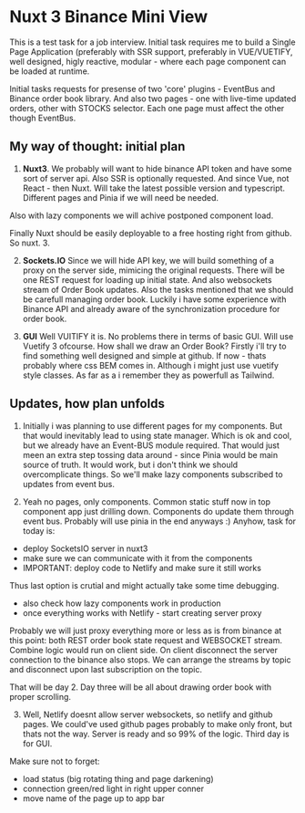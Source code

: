 # Nuxt 3 Binance Mini View

This is a test task for a job interview. Initial task requires me to build a
Single Page Application (preferably with SSR support, preferably in VUE/VUETIFY,
well designed, higly reactive, modular - where each page component can be loaded at runtime.

Initial tasks requests for presense of two 'core' plugins - EventBus and Binance order book library. And also two pages - one with live-time updated orders, other with STOCKS selector. Each one page must affect the other though EventBus.

## My way of thought: initial plan

1. **Nuxt3**. We probably will want to hide binance API token and have some sort of server api.
   Also SSR is optionally requested. And since Vue, not React - then Nuxt.
   Will take the latest possible version and typescript. Different pages and Pinia if we will need be needed.

Also with lazy components we will achive postponed component load.

Finally Nuxt should be easily deployable to a free hosting right from github. So nuxt. 3.

2. **Sockets.IO** Since we will hide API key, we will build something of a proxy on the server
   side, mimicing the original requests. There will be one REST request for loading up initial state. And also websockets stream of Order Book updates. Also the tasks mentioned that we should be carefull managing order book. Luckily i have some experience with Binance API and already aware of the synchronization procedure for order book.

3. **GUI** Well VUITIFY it is. No problems there in terms of basic GUI. Will use
   Vuetify 3 ofcourse. How shall we draw an Order Book? Firstly i'll try to find something
   well designed and simple at github. If now - thats probably where css BEM comes in. Although
   i might just use vuetify style classes. As far as a i remember they as powerfull as Tailwind.

## Updates, how plan unfolds

1. Initially i was planning to use different pages for my components. But that would
   inevitably lead to using state manager. Which is ok and cool, but we already have
   an Event-BUS module required. That would just meen an extra step tossing data around -
   since Pinia would be main source of truth. It would work, but i don't think we should overcomplicate things. So we'll make lazy components subscribed to updates from event bus.

2. Yeah no pages, only components. Common static stuff now in top component app just drilling down.
   Components do update them through event bus. Probably will use pinia in the end anyways :)
   Anyhow, task for today is:

- deploy SocketsIO server in nuxt3
- make sure we can communicate with it from the components
- IMPORTANT: deploy code to Netlify and make sure it still works

Thus last option is crutial and might actually take some time debugging.

- also check how lazy components work in production
- once everything works with Netlify - start creating server proxy

Probably we will just proxy everything more or less as is from binance at this point:
both REST order book state request and WEBSOCKET stream. Combine logic would run on client side.
On client disconnect the server connection to the binance also stops.
We can arrange the streams by topic and disconnect upon last subscription on the topic.

That will be day 2. Day three will be all about drawing order book with proper scrolling.

3. Well, Netlify doesnt allow server websockets, so netlify and github pages.
   We could've used github pages probably to make only front, but thats not the way.
   Server is ready and so 99% of the logic. Third day is for GUI.

Make sure not to forget:

- load status (big rotating thing and page darkening)
- connection green/red light in right upper conner
- move name of the page up to app bar
